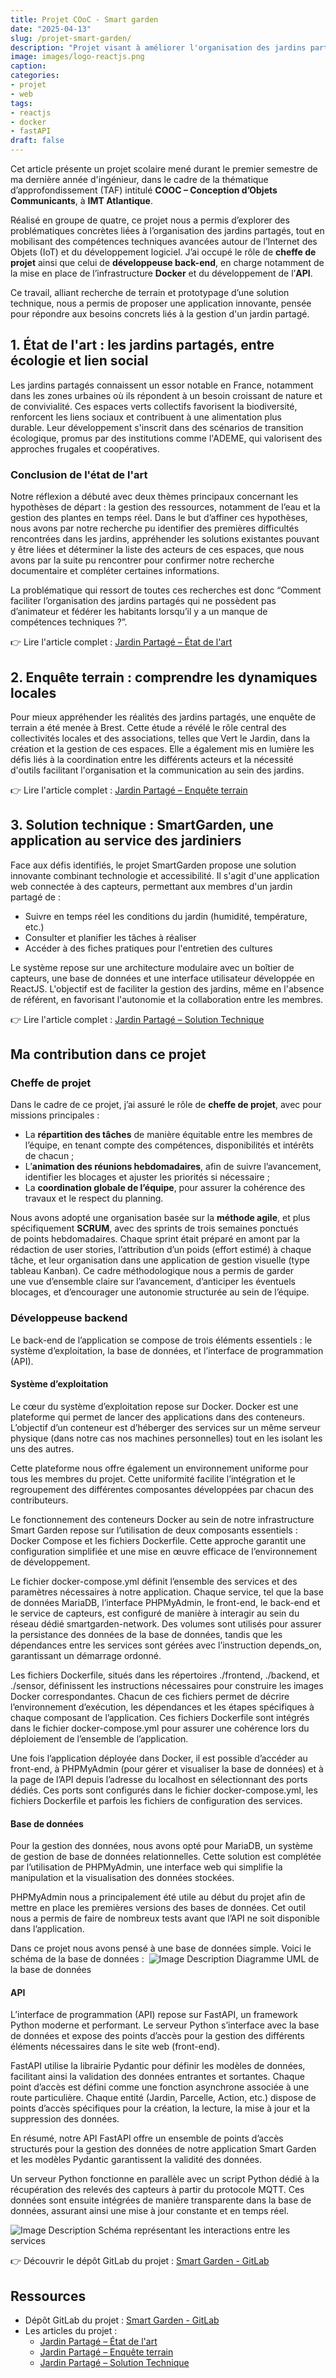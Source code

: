 ```yaml
---
title: Projet COoC - Smart garden
date: "2025-04-13"
slug: /projet-smart-garden/
description: "Projet visant à améliorer l'organisation des jardins partagés grâce à une plateforme web accessible à tous."
image: images/logo-reactjs.png
caption:
categories:
- projet
- web
tags:
- reactjs
- docker
- fastAPI
draft: false
---
```


Cet article présente un projet scolaire mené durant le premier semestre de ma dernière année d'ingénieur, dans le cadre de la thématique d’approfondissement (TAF) intitulé **COOC – Conception d’Objets Communicants**, à **IMT Atlantique**. 

Réalisé en groupe de quatre, ce projet nous a permis d’explorer des problématiques concrètes liées à l’organisation des jardins partagés, tout en mobilisant des compétences techniques avancées autour de l’Internet des Objets (IoT) et du développement logiciel. J’ai occupé le rôle de **cheffe de projet** ainsi que celui de **développeuse back-end**, en charge notamment de la mise en place de l’infrastructure **Docker** et du développement de l’**API**.

Ce travail, alliant recherche de terrain et prototypage d’une solution technique, nous a permis de proposer une application innovante, pensée pour répondre aux besoins concrets liés à la gestion d'un jardin partagé.

## 1. État de l'art : les jardins partagés, entre écologie et lien social

Les jardins partagés connaissent un essor notable en France, notamment dans les zones urbaines où ils répondent à un besoin croissant de nature et de convivialité. Ces espaces verts collectifs favorisent la biodiversité, renforcent les liens sociaux et contribuent à une alimentation plus durable. Leur développement s'inscrit dans des scénarios de transition écologique, promus par des institutions comme l'ADEME, qui valorisent des approches frugales et coopératives.​

### Conclusion de l'état de l'art

Notre réflexion a débuté avec deux thèmes principaux concernant les hypothèses de départ : la gestion des ressources, notamment de l’eau et la gestion des plantes en temps réel. Dans le but d’affiner ces hypothèses, nous avons par notre recherche pu identifier des premières difficultés rencontrées dans les jardins, appréhender les solutions existantes pouvant y être liées et déterminer la liste des acteurs de ces espaces, que nous avons par la suite pu rencontrer pour confirmer notre recherche documentaire et compléter certaines informations. 

La problématique qui ressort de toutes ces recherches est donc “Comment faciliter l’organisation des jardins partagés qui ne possèdent pas d’animateur et fédérer les habitants lorsqu’il y a un manque de compétences techniques ?”.

👉 Lire l'article complet : [Jardin Partagé – État de l'art](https://telefab.fr/2023/10/22/jardin-partage/)

## 2. Enquête terrain : comprendre les dynamiques locales

Pour mieux appréhender les réalités des jardins partagés, une enquête de terrain a été menée à Brest. Cette étude a révélé le rôle central des collectivités locales et des associations, telles que Vert le Jardin, dans la création et la gestion de ces espaces. Elle a également mis en lumière les défis liés à la coordination entre les différents acteurs et la nécessité d'outils facilitant l'organisation et la communication au sein des jardins.​

👉 Lire l'article complet : [Jardin Partagé – Enquête terrain](https://telefab.fr/2023/10/27/jardin-partage-enquete-terrain/)

## 3. Solution technique : SmartGarden, une application au service des jardiniers

Face aux défis identifiés, le projet SmartGarden propose une solution innovante combinant technologie et accessibilité. Il s'agit d'une application web connectée à des capteurs, permettant aux membres d'un jardin partagé de :​
- Suivre en temps réel les conditions du jardin (humidité, température, etc.)​
- Consulter et planifier les tâches à réaliser​
- Accéder à des fiches pratiques pour l'entretien des cultures​    

Le système repose sur une architecture modulaire avec un boîtier de capteurs, une base de données et une interface utilisateur développée en ReactJS. L'objectif est de faciliter la gestion des jardins, même en l'absence de référent, en favorisant l'autonomie et la collaboration entre les membres.​

👉 Lire l'article complet : [Jardin Partagé – Solution Technique](https://telefab.fr/2024/01/15/jardin-partage-solution-technique/)

## Ma contribution dans ce projet

### Cheffe de projet

Dans le cadre de ce projet, j’ai assuré le rôle de **cheffe de projet**, avec pour missions principales :
- La **répartition des tâches** de manière équitable entre les membres de l’équipe, en tenant compte des compétences, disponibilités et intérêts de chacun ;
- L’**animation des réunions hebdomadaires**, afin de suivre l’avancement, identifier les blocages et ajuster les priorités si nécessaire ;
- La **coordination globale de l’équipe**, pour assurer la cohérence des travaux et le respect du planning.

Nous avons adopté une organisation basée sur la **méthode agile**, et plus spécifiquement **SCRUM**, avec des sprints de trois semaines ponctués de points hebdomadaires. Chaque sprint était préparé en amont par la rédaction de user stories, l’attribution d’un poids (effort estimé) à chaque tâche, et leur organisation dans une application de gestion visuelle (type tableau Kanban). Ce cadre méthodologique nous a permis de garder une vue d’ensemble claire sur l’avancement, d’anticiper les éventuels blocages, et d’encourager une autonomie structurée au sein de l’équipe.

### Développeuse backend 

Le back-end de l’application se compose de trois éléments essentiels : le système d’exploitation, la base de données, et l’interface de programmation (API).

#### Système d’exploitation

Le cœur du système d’exploitation repose sur Docker. Docker est une plateforme qui permet de lancer des applications dans des conteneurs. L’objectif d’un conteneur est d’héberger des services sur un même serveur physique (dans notre cas nos machines personnelles) tout en les isolant les uns des autres.

Cette plateforme nous offre également un environnement uniforme pour tous les membres du projet. Cette uniformité facilite l’intégration et le regroupement des différentes composantes développées par chacun des contributeurs.

Le fonctionnement des conteneurs Docker au sein de notre infrastructure Smart Garden repose sur l’utilisation de deux composants essentiels : Docker Compose et les fichiers Dockerfile. Cette approche garantit une configuration simplifiée et une mise en œuvre efficace de l’environnement de développement.

Le fichier docker-compose.yml définit l’ensemble des services et des paramètres nécessaires à notre application. Chaque service, tel que la base de données MariaDB, l’interface PHPMyAdmin, le front-end, le back-end et le service de capteurs, est configuré de manière à interagir au sein du réseau dédié smartgarden-network. Des volumes sont utilisés pour assurer la persistance des données de la base de données, tandis que les dépendances entre les services sont gérées avec l’instruction depends_on, garantissant un démarrage ordonné.

Les fichiers Dockerfile, situés dans les répertoires ./frontend, ./backend, et ./sensor, définissent les instructions nécessaires pour construire les images Docker correspondantes. Chacun de ces fichiers permet de décrire l’environnement d’exécution, les dépendances et les étapes spécifiques à chaque composant de l’application. Ces fichiers Dockerfile sont intégrés dans le fichier docker-compose.yml pour assurer une cohérence lors du déploiement de l’ensemble de l’application.

Une fois l’application déployée dans Docker, il est possible d’accéder au front-end, à PHPMyAdmin (pour gérer et visualiser la base de données) et à la page de l’API depuis l’adresse du localhost en sélectionnant des ports dédiés. Ces ports sont configurés dans le fichier docker-compose.yml, les fichiers Dockerfile et parfois les fichiers de configuration des services.

#### Base de données

Pour la gestion des données, nous avons opté pour MariaDB, un système de gestion de base de données relationnelles. Cette solution est complétée par l’utilisation de PHPMyAdmin, une interface web qui simplifie la manipulation et la visualisation des données stockées.

PHPMyAdmin nous a principalement été utile au début du projet afin de mettre en place les premières versions des bases de données. Cet outil nous a permis de faire de nombreux tests avant que l’API ne soit disponible dans l’application.

Dans ce projet nous avons pensé à une base de données simple. Voici le schéma de la base de données : 
![Image Description](/ainablog/images/smartgarden-schema-bdd.png)
Diagramme UML de la base de données

#### API

L’interface de programmation (API) repose sur FastAPI, un framework Python moderne et performant. Le serveur Python s’interface avec la base de données et expose des points d’accès pour la gestion des différents éléments nécessaires dans le site web (front-end).

FastAPI utilise la librairie Pydantic pour définir les modèles de données, facilitant ainsi la validation des données entrantes et sortantes. Chaque point d’accès est défini comme une fonction asynchrone associée à une route particulière. Chaque entité (Jardin, Parcelle, Action, etc.) dispose de points d’accès spécifiques pour la création, la lecture, la mise à jour et la suppression des données.

En résumé, notre API FastAPI offre un ensemble de points d’accès structurés pour la gestion des données de notre application Smart Garden et les modèles Pydantic garantissent la validité des données.

Un serveur Python fonctionne en parallèle avec un script Python dédié à la récupération des relevés des capteurs à partir du protocole MQTT. Ces données sont ensuite intégrées de manière transparente dans la base de données, assurant ainsi une mise à jour constante et en temps réel.

![Image Description](/ainablog/images/smartgarden-schema-api.png)
Schéma représentant les interactions entre les services

👉 Découvrir le dépôt GitLab du projet : [Smart Garden - GitLab](https://gitlab.imt-atlantique.fr/m20chevr/smartgarden)

## Ressources

- Dépôt GitLab du projet : [Smart Garden - GitLab](https://gitlab.imt-atlantique.fr/m20chevr/smartgarden)
- Les articles du projet : 
	- [Jardin Partagé – État de l'art](https://telefab.fr/2023/10/22/jardin-partage/)
	- [Jardin Partagé – Enquête terrain](https://telefab.fr/2023/10/27/jardin-partage-enquete-terrain/)
	- [Jardin Partagé – Solution Technique](https://telefab.fr/2024/01/15/jardin-partage-solution-technique/)
